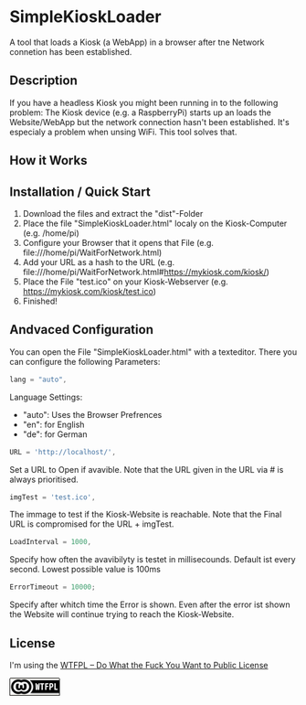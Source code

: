 # SimpleKioskLoader
A tool that loads a Kiosk (a WebApp) in a browser after tne Network connetion has been established.

## Description
If you have a headless Kiosk you might been running in to the following problem: The Kiosk device (e.g. a RaspberryPi) starts up an loads the Website/WebApp but the network connection hasn't been established. It's especialy a problem when unsing WiFi.
This tool solves that.

## How it Works

## Installation / Quick Start
1. Download the files and extract the "dist"-Folder
2. Place the file "SimpleKioskLoader.html" localy on the Kiosk-Computer (e.g. /home/pi)
4. Configure your Browser that it opens that File (e.g. file:///home/pi/WaitForNetwork.html)
5. Add your URL as a hash to the URL (e.g. file:///home/pi/WaitForNetwork.html#https://mykiosk.com/kiosk/)
6. Place the File "test.ico" on your Kiosk-Webserver (e.g. https://mykiosk.com/kiosk/test.ico)
6. Finished!

## Andvaced Configuration
You can open the File "SimpleKioskLoader.html" with a texteditor. There you can configure the following Parameters:
```javascript
lang = "auto",
```
Language Settings:
- "auto": Uses the Browser Prefrences
- "en": for English
- "de": for German

```javascript
URL = 'http://localhost/',
```
Set a URL to Open if avavible.
Note that the URL given in the URL via # is always prioritised.

```javascript
imgTest = 'test.ico',
```
The immage to test if the Kiosk-Website is reachable.
Note that the Final URL is compromised for the URL + imgTest.

```javascript
LoadInterval = 1000,
```
Specify how often the avavibilyty is testet in millisecounds.
Default ist every second. Lowest possible value is 100ms

```javascript
ErrorTimeout = 10000;
```
Specify after whitch time the Error is shown.
Even after the error ist shown the Website will continue trying to reach the Kiosk-Website.

## License
I'm using the 
[WTFPL – Do What the Fuck You Want to Public License](http://www.wtfpl.net/)

![WTFPL Badge](/wtfpl-badge.png)
